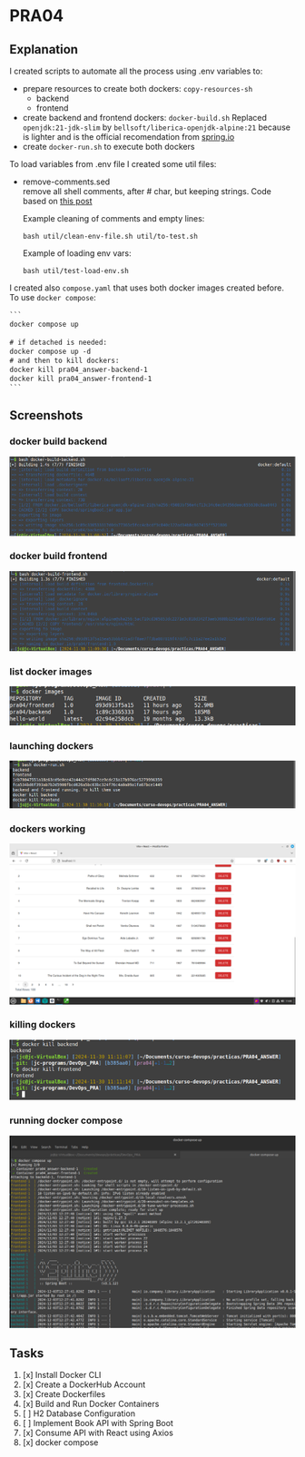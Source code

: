 # PRA04

## Explanation

I created scripts to automate all the process using .env variables to:  
- prepare resources to create both dockers: `copy-resources-sh`
    - backend
    - frontend
- create backend and frontend dockers: `docker-build.sh`
    Replaced `openjdk:21-jdk-slim` by `bellsoft/liberica-openjdk-alpine:21` because is lighter and is the official recomendation from [spring.io](https://spring.io/quickstart)
- create `docker-run.sh` to execute both dockers

To load variables from .env file I created some util files:
- remove-comments.sed  
    remove all shell comments, after # char, but keeping strings. Code based on [this post](https://sleeplessbeastie.eu/2012/11/07/how-to-remove-comments-from-a-shell-script/)

    Example cleaning of comments and empty lines:
    ```
    bash util/clean-env-file.sh util/to-test.sh
    ```

    Example of loading env vars:
    ```
    bash util/test-load-env.sh
    ```

I created also `compose.yaml` that uses both docker images created before.  
To use `docker compose`:  

    ```
    docker compose up

    # if detached is needed:
    docker compose up -d
    # and then to kill dockers:
    docker kill pra04_answer-backend-1
    docker kill pra04_answer-frontend-1
    ```



## Screenshots

### docker build backend
![docker build backend](img/pra04/01-build-backend.png)

### docker build frontend
![docker build frontend](img/pra04/02-build-frontend.png)

### list docker images
![list docker images](img/pra04/02--docker-images.png)

### launching dockers
![launching dockers](img/pra04/03-launch-dockers.png)

### dockers working
![dockers working](img/pra04/04-web-working.png)

### killing dockers
![killing dockers](img/pra04/05-killing-dockers.png)

### running docker compose
![docker compose running](img/pra04/06-docker-compose-running.png)


## Tasks

1. [x] Install Docker CLI
2. [x] Create a DockerHub Account
3. [x] Create Dockerfiles
4. [x] Build and Run Docker Containers
5. [ ] H2 Database Configuration
6. [ ] Implement Book API with Spring Boot
7. [x] Consume API with React using Axios
8. [x] docker compose
